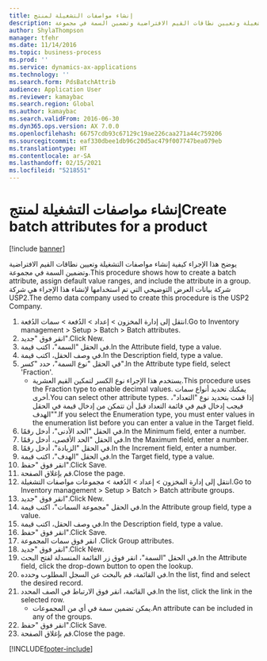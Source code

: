 ```yaml
---
title: إنشاء مواصفات التشغيلة لمنتج
description: يوضح هذا الإجراء كيفية إنشاء مواصفات التشغيلة وتعيين نطاقات القيم الافتراضية وتضمين السمة في مجموعة.
author: ShylaThompson
manager: tfehr
ms.date: 11/14/2016
ms.topic: business-process
ms.prod: ''
ms.service: dynamics-ax-applications
ms.technology: ''
ms.search.form: PdsBatchAttrib
audience: Application User
ms.reviewer: kamaybac
ms.search.region: Global
ms.author: kamaybac
ms.search.validFrom: 2016-06-30
ms.dyn365.ops.version: AX 7.0.0
ms.openlocfilehash: 66757cdb93c67129c19ae226caa271a44c759206
ms.sourcegitcommit: eaf330dbee1db96c20d5ac479f007747bea079eb
ms.translationtype: HT
ms.contentlocale: ar-SA
ms.lasthandoff: 02/15/2021
ms.locfileid: "5218551"
---
```

# <a name="create-batch-attributes-for-a-product"></a><span data-ttu-id="2f883-103">إنشاء مواصفات التشغيلة لمنتج</span><span class="sxs-lookup"><span data-stu-id="2f883-103">Create batch attributes for a product</span></span>

[!include [banner](../../includes/banner.md)]

<span data-ttu-id="2f883-104">يوضح هذا الإجراء كيفية إنشاء مواصفات التشغيلة وتعيين نطاقات القيم الافتراضية وتضمين السمة في مجموعة.</span><span class="sxs-lookup"><span data-stu-id="2f883-104">This procedure shows how to create a batch attribute, assign default value ranges, and include the attribute in a group.</span></span> <span data-ttu-id="2f883-105">شركة بيانات العرض التوضيحي التي تم استخدامها لإنشاء هذا الإجراء هي شركة USP2.</span><span class="sxs-lookup"><span data-stu-id="2f883-105">The demo data company used to create this procedure is the USP2 Company.</span></span>

1. <span data-ttu-id="2f883-106">انتقل إلى إدارة المخزون > إعداد > الدُفعة‬‬ > سمات الدُفعة‬.</span><span class="sxs-lookup"><span data-stu-id="2f883-106">Go to Inventory management > Setup > Batch > Batch attributes.</span></span>
2. <span data-ttu-id="2f883-107">انقر فوق "جديد".</span><span class="sxs-lookup"><span data-stu-id="2f883-107">Click New.</span></span>
3. <span data-ttu-id="2f883-108">في الحقل "السمة"، اكتب قيمة.</span><span class="sxs-lookup"><span data-stu-id="2f883-108">In the Attribute field, type a value.</span></span>
4. <span data-ttu-id="2f883-109">في وصف الحقل، اكتب قيمة.</span><span class="sxs-lookup"><span data-stu-id="2f883-109">In the Description field, type a value.</span></span>
5. <span data-ttu-id="2f883-110">في الحقل "نوع السمة"، حدد "كسر‬".</span><span class="sxs-lookup"><span data-stu-id="2f883-110">In the Attribute type field, select 'Fraction'.</span></span>
    * <span data-ttu-id="2f883-111">يستخدم هذا الإجراء نوع الكسر لتمكين القيم العشرية.</span><span class="sxs-lookup"><span data-stu-id="2f883-111">This procedure uses the Fraction type to enable decimal values.</span></span> <span data-ttu-id="2f883-112">يمكنك تحديد أنواع سمات أخرى.</span><span class="sxs-lookup"><span data-stu-id="2f883-112">You can select other attribute types.</span></span> <span data-ttu-id="2f883-113">إذا قمت بتحديد نوع "التعداد"، فيجب إدخال قيم في قائمة التعداد قبل أن تتمكن من إدخال قيمة في الحقل "الهدف".</span><span class="sxs-lookup"><span data-stu-id="2f883-113">If you select the Enumeration type, you must enter values in the enumeration list before you can enter a value in the Target field.</span></span>  
6. <span data-ttu-id="2f883-114">في الحقل "الحد الأدنى‬"، أدخل رقمًا.</span><span class="sxs-lookup"><span data-stu-id="2f883-114">In the Minimum field, enter a number.</span></span>
7. <span data-ttu-id="2f883-115">في الحقل "الحد الأقصى، أدخل رقمًا.</span><span class="sxs-lookup"><span data-stu-id="2f883-115">In the Maximum field, enter a number.</span></span>
8. <span data-ttu-id="2f883-116">في الحقل "الزيادة‬"، أدخل رقمًا.</span><span class="sxs-lookup"><span data-stu-id="2f883-116">In the Increment field, enter a number.</span></span>
9. <span data-ttu-id="2f883-117">في الحقل "الهدف"، اكتب قيمة.</span><span class="sxs-lookup"><span data-stu-id="2f883-117">In the Target field, type a value.</span></span>
10. <span data-ttu-id="2f883-118">انقر فوق "حفظ".</span><span class="sxs-lookup"><span data-stu-id="2f883-118">Click Save.</span></span>
11. <span data-ttu-id="2f883-119">قم بإغلاق الصفحة.</span><span class="sxs-lookup"><span data-stu-id="2f883-119">Close the page.</span></span>
12. <span data-ttu-id="2f883-120">انتقل إلى إدارة المخزون > إعداد > الدُفعة‬‬ > مجموعات مواصفات التشغيلة‬.‬</span><span class="sxs-lookup"><span data-stu-id="2f883-120">Go to Inventory management > Setup > Batch > Batch attribute groups.</span></span>
13. <span data-ttu-id="2f883-121">انقر فوق "جديد".</span><span class="sxs-lookup"><span data-stu-id="2f883-121">Click New.</span></span>
14. <span data-ttu-id="2f883-122">في الحقل "مجموعة السمات‬"، اكتب قيمة.</span><span class="sxs-lookup"><span data-stu-id="2f883-122">In the Attribute group field, type a value.</span></span>
15. <span data-ttu-id="2f883-123">في وصف الحقل، اكتب قيمة.</span><span class="sxs-lookup"><span data-stu-id="2f883-123">In the Description field, type a value.</span></span>
16. <span data-ttu-id="2f883-124">انقر فوق "حفظ".</span><span class="sxs-lookup"><span data-stu-id="2f883-124">Click Save.</span></span>
17. <span data-ttu-id="2f883-125">انقر فوق سمات المجموعة .</span><span class="sxs-lookup"><span data-stu-id="2f883-125">Click Group attributes.</span></span>
18. <span data-ttu-id="2f883-126">انقر فوق "جديد".</span><span class="sxs-lookup"><span data-stu-id="2f883-126">Click New.</span></span>
19. <span data-ttu-id="2f883-127">في الحقل "السمة"، انقر فوق زر القائمة المنسدلة لفتح البحث.</span><span class="sxs-lookup"><span data-stu-id="2f883-127">In the Attribute field, click the drop-down button to open the lookup.</span></span>
20. <span data-ttu-id="2f883-128">في القائمة، قم بالبحث عن السجل المطلوب وحدده.</span><span class="sxs-lookup"><span data-stu-id="2f883-128">In the list, find and select the desired record.</span></span>
21. <span data-ttu-id="2f883-129">في القائمة، انقر فوق الارتباط في الصف المحدد.</span><span class="sxs-lookup"><span data-stu-id="2f883-129">In the list, click the link in the selected row.</span></span>
    * <span data-ttu-id="2f883-130">يمكن تضمين سمة في أي من المجموعات.</span><span class="sxs-lookup"><span data-stu-id="2f883-130">An attribute can be included in any of the groups.</span></span>  
22. <span data-ttu-id="2f883-131">انقر فوق "حفظ".</span><span class="sxs-lookup"><span data-stu-id="2f883-131">Click Save.</span></span>
23. <span data-ttu-id="2f883-132">قم بإغلاق الصفحة.</span><span class="sxs-lookup"><span data-stu-id="2f883-132">Close the page.</span></span>



[!INCLUDE[footer-include](../../../includes/footer-banner.md)]